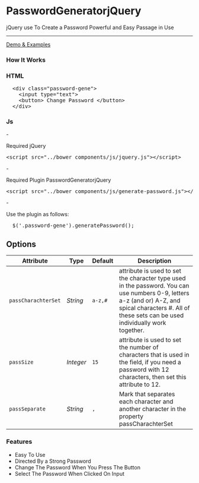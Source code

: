 # PasswordGeneratorjQuery
jQuery use To Create a Password Powerful and Easy Passage in Use

 
<hr>

<a href='http://akwade.com/generatePassword/'>Demo &amp; Examples </a>

<h3> How It Works </h2>

<h3> HTML </h3>
<pre>
  &lt;div class="password-gene"> 
    &lt;input type="text">
    &lt;button> Change Password &lt;/button>
  &lt;/div>
</pre>

<h3> Js </h3>
- <p>Required jQuery </p>
<pre>
&lt;<span class="pl-ent">script</span> <span class="pl-e">src</span>=<span class="pl-s"><span class="pl-pds">"</span>../bower_components/js/jquery.js<span class="pl-pds">"</span></span>&gt;&lt;/<span class="pl-ent">script</span>&gt;
</pre>
- <p> Required Plugin PasswordGeneratorjQuery </p>
<pre>
&lt;<span class="pl-ent">script</span> <span class="pl-e">src</span>=<span class="pl-s"><span class="pl-pds">"</span>../bower_components/js/generate-password.js<span class="pl-pds">"</span></span>&gt;&lt;/<span class="pl-ent">script</span>&gt;
</pre>
- <p> Use the plugin as follows: </p>
<pre>
  $('.password-gene').generatePassword();
</pre>

<h2> Options </h2>


<table>
  <thead>
  <tr>
  <th>Attribute</th>
  <th>Type</th>
  <th>Default</th>
  <th>Description</th>
  </tr>
  </thead>
  <tbody>
      <tr>
        <td><code>passCharachterSet</code></td>
        <td><em>String</em></td>
        <td><code>a-z,#</code></td>
        <td>attribute is used to set the character type used in the password. You can use numbers 0-9, letters a-z (and or) A-Z, and spical characters #. All of these sets can be used individually work together.</td>
      </tr>
      <tr>
        <td><code>passSize</code></td>
        <td><em>Integer</em></td>
        <td><code>15</code></td>
        <td>attribute is used to set the number of characters that is used in the field, if you need a password with 12 characters, then set this attribute to 12.</td>
      </tr>
      <tr>
        <td><code>passSeparate</code></td>
        <td><em>String</em></td>
        <td><code>,</code></td>
        <td>Mark that separates each character and another character in the property passCharachterSet </td>
      </tr>
  </tbody>
</table>

<h3>Features</h3>
<ul>
  <li> Easy To Use</li>
  <li> Directed By a Strong Password</li>
  <li> Change The Password When You Press The Button</li>
  <li> Select The Password When Clicked On Input</li>
</ul>
